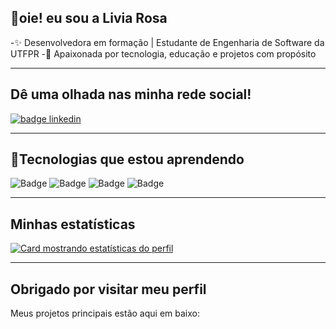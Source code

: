 ## 👋oie! eu sou a Livia Rosa

-✨ Desenvolvedora em formação | Estudante de Engenharia de Software da UTFPR
-🎯 Apaixonada por tecnologia, educação e projetos com propósito  

---
## Dê uma olhada nas minha rede social!
[![badge linkedin](https://img.shields.io/badge/LinkedIn-0077B5?style=for-the-badge&logo=linkedin&logoColor=white)](www.linkedin.com/in/liviaadeev/) 

---
## 🚀Tecnologias que estou aprendendo
![Badge](https://img.shields.io/badge/-HTML-pink?logo=html5&logoColor=black&style=for-the-badge)
![Badge](https://img.shields.io/badge/-CSS-yellow?logo=css&logoColor=black&style=for-the-badge)
![Badge](https://img.shields.io/badge/-MYSQL-purple?logo=mysql&logoColor=black&style=for-the-badge)
![Badge](https://img.shields.io/badge/-C-grey?logo=c&logoColor=black&style=for-the-badge)

---

## Minhas estatísticas
[![Card mostrando estatísticas do perfil](https://github-profile-summary-cards.vercel.app/api/cards/profile-details?username=liviaRosaa&theme=solarized_dark)](#)

---
## Obrigado por visitar meu perfil
Meus projetos principais estão aqui em baixo:

